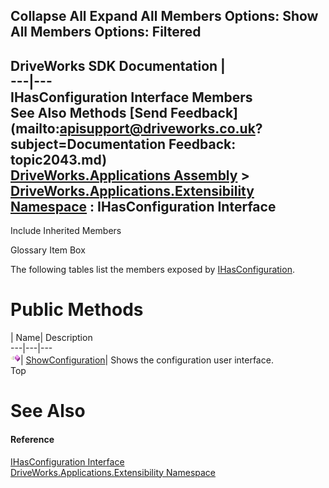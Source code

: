 Collapse All Expand All Members Options: Show All  Members Options: Filtered   
---  
DriveWorks SDK Documentation  |   
---|---  
IHasConfiguration Interface Members   
See Also Methods [Send Feedback](mailto:apisupport@driveworks.co.uk?subject=Documentation Feedback: topic2043.md)  
[DriveWorks.Applications Assembly](topic13.md) > [DriveWorks.Applications.Extensibility Namespace](topic1995.md) : IHasConfiguration Interface  
---  
  
Include Inherited Members    


Glossary Item Box

The following tables list the members exposed by [IHasConfiguration](topic2043.md).

# Public Methods

| Name| Description  
---|---|---  
![ Method](dotnetimages/Method.gif)| [ShowConfiguration](topic2048.md)| Shows the configuration user interface.   
Top

# See Also

#### Reference

[IHasConfiguration Interface](topic2043.md)   
[DriveWorks.Applications.Extensibility Namespace](topic1995.md)



